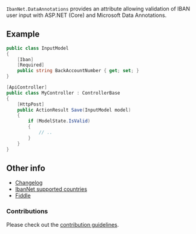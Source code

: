 `IbanNet.DataAnnotations` provides an attribute allowing validation of IBAN user input with ASP.NET (Core) and Microsoft Data Annotations.

## Example

```csharp
public class InputModel
{
    [Iban]
    [Required]
    public string BackAccountNumber { get; set; }
}

[ApiController]
public class MyController : ControllerBase
{
    [HttpPost]
    public ActionResult Save(InputModel model)
    {
        if (ModelState.IsValid)
        {
            // ..
        }
    }
}
```

## Other info

- [Changelog](https://github.com/skwasjer/IbanNet/blob/main/CHANGELOG.md)
- [IbanNet supported countries](https://github.com/skwasjer/IbanNet/blob/main/SupportedCountries.md)
- [Fiddle](https://dotnetfiddle.net/JeGa9x)

### Contributions

Please check out the [contribution guidelines](https://github.com/skwasjer/IbanNet/blob/main/CONTRIBUTING.md).
